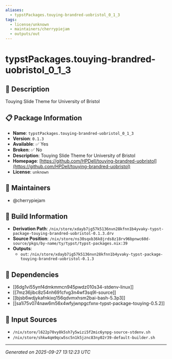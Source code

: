 ```yaml
---
aliases:
  - typstPackages.touying-brandred-uobristol_0_1_3
tags:
  - license/unknown
  - maintainers/cherrypiejam
  - outputs/out
---
```


# typstPackages.touying-brandred-uobristol_0_1_3

## 📝 Description

Touying Slide Theme for University of Bristol

## 📋 Package Information

- **Name**: `typstPackages.touying-brandred-uobristol_0_1_3`
- **Version**: `0.1.3`
- **Available**: ✅ Yes
- **Broken**: ✅ No
- **Description**: Touying Slide Theme for University of Bristol
- **Homepage**: [https://github.com/HPDell/touying-brandred-uobristol](https://github.com/HPDell/touying-brandred-uobristol)
- **License**: `unknown`
## 👥 Maintainers

- @cherrypiejam


## 🔧 Build Information

- **Derivation Path**: `/nix/store/xdayb7ig57k5136nvn28kfnn1b4yvaky-typst-package-touying-brandred-uobristol-0.1.3.drv`
- **Source Position**: `/nix/store/ns30sqxb36k8jrds8z18rv96bpnwc60d-source/pkgs/by-name/ty/typst/typst-packages.nix:39`
- **Outputs**:
  - `out`:  `/nix/store/xdayb7ig57k5136nvn28kfnn1b4yvaky-typst-package-touying-brandred-uobristol-0.1.3`

## 🔗 Dependencies

- [[6dg1vi55ynf4dmkmmcn945pwdz010s34-stdenv-linux]]
- [[7mz36jibc8z54nh691cfvg3n4wf3sq9l-source]]
- [[bjsb6wdjykafnkixq156qdvmxhsm2bai-bash-5.3p3]]
- [[sa1i75v074naw6m56x4wfyjwnpgcfxnx-typst-package-touying-0.5.2]]

## 📁 Input Sources

- `/nix/store/l622p70vy8k5sh7y5wizi5f2mic6ynpg-source-stdenv.sh`
- `/nix/store/shkw4qm9qcw5sc5n1k5jznc83ny02r39-default-builder.sh`

---
*Generated on 2025-09-27 13:12:23 UTC*
